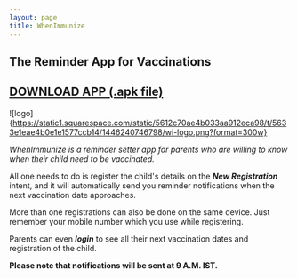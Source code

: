 ```yaml
---
layout: page
title: WhenImmunize
---
```

## The Reminder App for Vaccinations
## [DOWNLOAD APP (.apk file)](https://drive.google.com)

![logo]{https://static1.squarespace.com/static/5612c70ae4b033aa912eca98/t/5633e1eae4b0e1e1577ccb14/1446240746798/wi-logo.png?format=300w}

_WhenImmunize is a reminder setter app for parents who are willing to know when their child need to be vaccinated._

All one needs to do is register the child's details on the **_New Registration_** intent, and it will automatically send you reminder notifications when the next vaccination date approaches.

More than one registrations can also be done on the same device. Just remember your mobile number which you use while registering.

Parents can even **_login_** to see all their next vaccination dates and registration of the child.

**Please note that notifications will be sent at 9 A.M. IST.**
